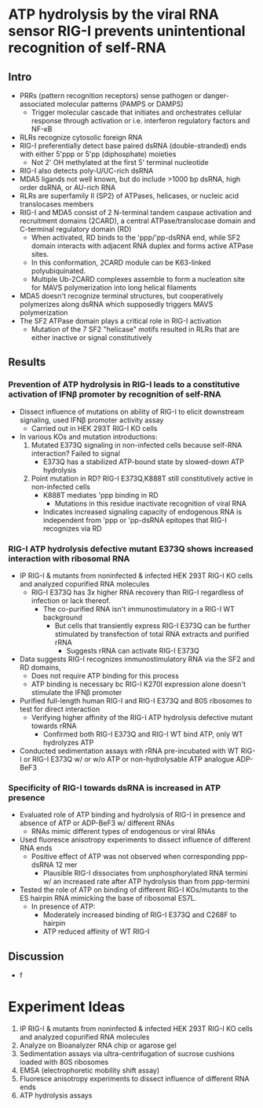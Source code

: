 # ATP hydrolysis by the viral RNA sensor RIG-I prevents unintentional recognition of self-RNA

## Intro
- PRRs (pattern recognition receptors) sense pathogen or danger-associated molecular patterns (PAMPS or DAMPS)
	- Trigger molecular cascade that initiates and orchestrates cellular response through activation or i.e. interferon regulatory factors and NF-κB
- RLRs recognize cytosolic foreign RNA
- RIG-I preferentially detect base paired dsRNA (double-stranded) ends with either 5'ppp or 5'pp (diphosphate) moieties
	- Not 2' OH methylated at the first 5' terminal nucleotide
- RIG-I also detects poly-U/UC-rich dsRNA
- MDA5 ligands not well known, but do include >1000 bp dsRNA, high order dsRNA, or AU-rich RNA
- RLRs are superfamily II (SP2) of ATPases, helicases, or nucleic acid translocases members
- RIG-I and MDA5 consist of 2 N-terminal tandem caspase activation and recruitment domains (2CARD), a central ATPase/translocase domain and C-terminal regulatory domain (RD)
	- When activated, RD binds to the 'ppp/'pp-dsRNA end, while SF2 domain interacts with adjacent RNA duplex and forms active ATPase sites.
	- In this conformation, 2CARD module can be K63-linked polyubiquinated.
	- Multiple Ub-2CARD complexes assemble to form a nucleation site for MAVS polymerization into long helical filaments
- MDA5 doesn't recognize terminal structures, but cooperatively polymerizes along dsRNA which supposedly triggers MAVS polymerization
- The SF2 ATPase domain plays a critical role in RIG-I activation
	- Mutation of the 7 SF2 "helicase" motifs resulted in RLRs that are either inactive or signal constitutively
## Results
### Prevention of ATP hydrolysis in RIG-I leads to a constitutive activation of IFNβ promoter by recognition of self-RNA 
- Dissect influence of mutations on ability of RIG-I to elicit downstream signaling, used IFNβ promoter activity assay
	- Carried out in HEK 293T RIG-I KO cells
- In various KOs and mutation introductions:
	1. Mutated E373Q signaling in non-infected cells because self-RNA interaction? Failed to signal
		- E373Q has a stabilized ATP-bound state by slowed-down ATP hydrolysis
	2. Point mutation in RD? RIG-I E373Q,K888T still constitutively active in non-infected cells
		- K888T mediates 'ppp binding in RD
			- Mutations in this residue inactivate recognition of viral RNA
		- Indicates increased signaling capacity of endogenous RNA is independent from 'ppp or 'pp-dsRNA epitopes that RIG-I recognizes via RD
### RIG-I ATP hydrolysis defective mutant E373Q shows increased interaction with ribosomal RNA
- IP RIG-I & mutants from noninfected & infected HEK 293T RIG-I KO cells and analyzed copurified RNA molecules
	- RIG-I E373Q has 3x higher RNA recovery than RIG-I regardless of infection or lack thereof.
		- The co-purified RNA isn't immunostimulatory in a RIG-I WT background
			- But cells that transiently express RIG-I E373Q can be further stimulated by transfection of total RNA extracts and purified rRNA
				- Suggests rRNA can activate RIG-I E373Q
- Data suggests RIG-I recognizes immunostimulatory RNA via the SF2 and RD domains, 
	- Does not require ATP binding for this process
	- ATP binding is necessary bc RIG-I K270I expression alone doesn't stimulate the IFNβ promoter
- Purified full-length human RIG-I and RIG-I E373Q and 80S ribosomes to test for direct interaction
	- Verifying higher affinity of the RIG-I ATP hydrolysis defective mutant towards rRNA
		- Confirmed both RIG-I E373Q and RIG-I WT bind ATP, only WT hydrolyzes ATP
- Conducted sedimentation assays with rRNA pre-incubated with WT RIG-I or RIG-I E373Q w/ or w/o ATP or non-hydrolysable ATP analogue ADP-BeF3
### Specificity of RIG-I towards dsRNA is increased in ATP presence
-  Evaluated role of ATP binding and hydrolysis of RIG-I in presence and absence of ATP or ADP-BeF3 w/ different RNAs
	- RNAs mimic different types of endogenous or viral RNAs
- Used fluoresce anisotropy experiments to dissect influence of different RNA ends
	- Positive effect of ATP was not observed when corresponding ppp-dsRNA 12 mer
		- Plausible RIG-I dissociates from unphosphorylated RNA termini w/ an increased rate after ATP hydrolysis than from ppp-termini
- Tested the role of ATP on binding of different RIG-I KOs/mutants to the ES hairpin RNA mimicking the base of ribosomal ES7L.
	- In presence of ATP:
		- Moderately increased binding of RIG-I E373Q and C268F to hairpin
		- ATP reduced affinity of WT RIG-I 
## Discussion
- f

# Experiment Ideas
1. IP RIG-I & mutants from noninfected & infected HEK 293T RIG-I KO cells and analyzed copurified RNA molecules
2. Analyze on Bioanalyzer RNA chip or agarose gel
3. Sedimentation assays via ultra-centrifugation of sucrose cushions loaded with 80S ribosomes
4. EMSA (electrophoretic mobility shift assay)
5. Fluoresce anisotropy experiments to dissect influence of different RNA ends
6. ATP hydrolysis assays